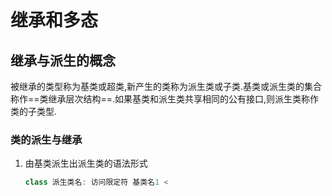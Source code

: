 # 继承和多态

## 继承与派生的概念

被继承的类型称为基类或超类,新产生的类称为派生类或子类.基类或派生类的集合称作==类继承层次结构==.如果基类和派生类共享相同的公有接口,则派生类称作类的子类型.

### 类的派生与继承

1. 由基类派生出派生类的语法形式

   ```c++
   class 派生类名: 访问限定符 基类名1 <
   ```

   